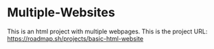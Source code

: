 # Multiple-Websites
This is an html project with multiple webpages.
This is the project URL: https://roadmap.sh/projects/basic-html-website
